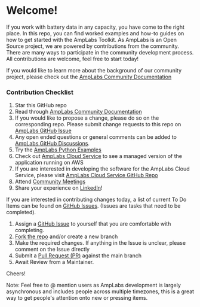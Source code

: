 

# Welcome!

If you work with battery data in any capacity, you have come to the right place. In this repo, you can find worked examples and how-to guides on how to get started with the AmpLabs Toolkit.  As AmpLabs is an Open Source project, we are powered by contributions from the community. There are many ways to participate in the community development process. All contributions are welcome, feel free to start today!

If you would like to learn more about the background of our community project, please check out the [AmpLabs Community Documentation](https://amplabs.readthedocs.io/en/latest/)

### Contribution Checklist
1. Star this GitHub repo
2. Read through [AmpLabs Community Documentation](https://amplabs.readthedocs.io/en/latest/)
3. If you would like to propose a change, please do so on the corresponding repo. Please submit change requests to this repo on [AmpLabs GitHub Issue](https://github.com/amplabs-ai/amplabs/issues)
4. Any open ended questions or general comments can be added to [AmpLabs GitHub Discussions](https://github.com/amplabs-ai/amplabs/discussions).
5. Try the [AmpLabs Python Examples](https://github.com/amplabs-ai/amplabs/tree/main/python)
6. Check out [AmpLabs Cloud Service](https://amplabs.ai) to see a managed version of the application running on AWS
7. If you are interested in developing the software for the AmpLabs Cloud Service, please visit [AmpLabs Cloud Service GitHub Repo](https://github.com/amplabs-ai/ampcloud-service)
8. Attend [Community Meetings](https://github.com/amplabs-ai/amplabs/wiki)
9. Share your experience on [LinkedIn](https://www.linkedin.com/company/amp-labs/)!

If you are interested in contributing changes today, a list of current To Do Items can be found on [GitHub Issues](https://github.com/amplabs-ai/amplabs/issues). (Issues are tasks that need to be completed).  

1. Assign a [GitHub Issue](https://github.com/amplabs-ai/amplabs/issues) to yourself that you are comfortable with completing.
2. [Fork the repo](https://github.com/amplabs-ai/amplabs/fork) and/or create a new branch
3. Make the required changes. If anything in the Issue is unclear, please comment on the Issue directly 
4. Submit a [Pull Request (PR)](https://github.com/amplabs-ai/amplabs/pulls) against the main branch
5. Await Review from a Maintainer.

Cheers!

Note: Feel free to @ mention users as AmpLabs development is largely asynchronous and includes people across multiple timezones, this is a great way to get people's attention onto new or pressing items.

